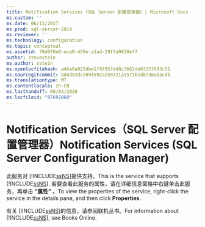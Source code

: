 ```yaml
---
title: Notification Services（SQL Server 配置管理器）| Microsoft Docs
ms.custom: ''
ms.date: 06/13/2017
ms.prod: sql-server-2014
ms.reviewer: ''
ms.technology: configuration
ms.topic: conceptual
ms.assetid: 78d9f0e8-eca8-458e-a1ad-29ffa0838ef7
author: stevestein
ms.author: sstein
ms.openlocfilehash: a46a9a925dbe1f97957ad8c3662de0325f693c51
ms.sourcegitcommit: ad4d92dce894592a259721a1571b1d8736abacdb
ms.translationtype: MT
ms.contentlocale: zh-CN
ms.lasthandoff: 08/04/2020
ms.locfileid: "87692060"
---
```

# <a name="notification-services-sql-server-configuration-manager"></a><span data-ttu-id="0ac5e-102">Notification Services（SQL Server 配置管理器）</span><span class="sxs-lookup"><span data-stu-id="0ac5e-102">Notification Services (SQL Server Configuration Manager)</span></span>
  <span data-ttu-id="0ac5e-103">此服务对 [!INCLUDE[ssNS](../../includes/ssns-md.md)]提供支持。</span><span class="sxs-lookup"><span data-stu-id="0ac5e-103">This is the service that supports [!INCLUDE[ssNS](../../includes/ssns-md.md)].</span></span> <span data-ttu-id="0ac5e-104">若要查看此服务的属性，请在详细信息窗格中右键单击此服务，再单击 **“属性”** 。</span><span class="sxs-lookup"><span data-stu-id="0ac5e-104">To view the properties of the service, right-click the service in the details pane, and then click **Properties**.</span></span>  
  
 <span data-ttu-id="0ac5e-105">有关 [!INCLUDE[ssNS](../../includes/ssns-md.md)]的信息，请参阅联机丛书。</span><span class="sxs-lookup"><span data-stu-id="0ac5e-105">For information about [!INCLUDE[ssNS](../../includes/ssns-md.md)], see Books Online.</span></span>  
  
  
